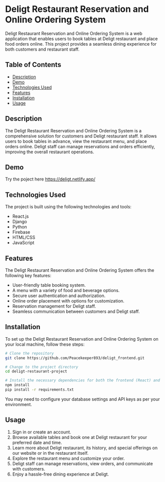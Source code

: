 # Deligt Restaurant Reservation and Online Ordering System

Deligt Restaurant Reservation and Online Ordering System is a web application that enables users to book tables at Deligt restaurant and place food orders online. This project provides a seamless dining experience for both customers and restaurant staff.

## Table of Contents

- [Description](#description)
- [Demo](#demo)
- [Technologies Used](#technologies-used)
- [Features](#features)
- [Installation](#installation)
- [Usage](#usage)

## Description

The Deligt Restaurant Reservation and Online Ordering System is a comprehensive solution for customers and Deligt restaurant staff. It allows users to book tables in advance, view the restaurant menu, and place orders online. Deligt staff can manage reservations and orders efficiently, improving the overall restaurant operations.

## Demo

Try the poject here https://deligt.netlify.app/

## Technologies Used

The project is built using the following technologies and tools:

- React.js
- Django
- Python
- Firebase
- HTML/CSS
- JavaScript

## Features

The Deligt Restaurant Reservation and Online Ordering System offers the following key features:

- User-friendly table booking system.
- A menu with a variety of food and beverage options.
- Secure user authentication and authorization.
- Online order placement with options for customization.
- Reservation management for Deligt staff.
- Seamless communication between customers and Deligt staff.

## Installation

To set up the Deligt Restaurant Reservation and Online Ordering System on your local machine, follow these steps:

```bash
# Clone the repository
git clone https://github.com/Peacekeeper893/deligt_frontend.git

# Change to the project directory
cd deligt-restaurant-project

# Install the necessary dependencies for both the frontend (React) and backend (Django)
npm install
pip install -r requirements.txt
```

You may need to configure your database settings and API keys as per your environment.

## Usage

1. Sign in or create an account.
2. Browse available tables and book one at Deligt restaurant for your preferred date and time.
3. Learn more about Deligt restaurant, its history, and special offerings on our website or in the restaurant itself.
4. Explore the restaurant menu and customize your order.
5. Deligt staff can manage reservations, view orders, and communicate with customers.
6. Enjoy a hassle-free dining experience at Deligt.
